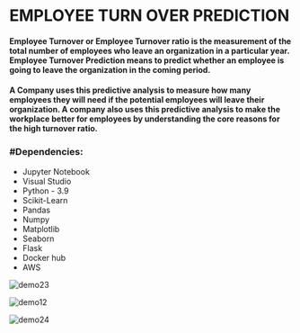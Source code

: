 # EMPLOYEE TURN OVER PREDICTION

#### Employee Turnover or Employee Turnover ratio is the measurement of the total number of employees who leave an organization in a particular year. Employee Turnover Prediction means to predict whether an employee is going to leave the organization in the coming period.
#### A Company uses this predictive analysis to measure how many employees they will need if the potential employees will leave their organization. A company also uses this predictive analysis to make the workplace better for employees by understanding the core reasons for the high turnover ratio.
        
 ### #Dependencies:
* Jupyter Notebook
* Visual Studio
* Python - 3.9
* Scikit-Learn
* Pandas
* Numpy
* Matplotlib
* Seaborn  
* Flask
* Docker hub
* AWS

![demo23](https://user-images.githubusercontent.com/115715763/232436499-51208a57-3e33-40af-bdd4-dbef0b7cc369.png)
    
![demo12](https://user-images.githubusercontent.com/115715763/227861347-b8117955-46ae-48ca-8d04-fae1101b4609.png)

![demo24](https://user-images.githubusercontent.com/115715763/232438156-4194d2b3-99c8-4714-a24a-91887522c2e9.png)
